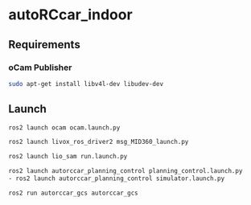 # autoRCcar_indoor

## Requirements
### oCam Publisher
```bash
sudo apt-get install libv4l-dev libudev-dev
```

## Launch
```bash
ros2 launch ocam ocam.launch.py

ros2 launch livox_ros_driver2 msg_MID360_launch.py

ros2 launch lio_sam run.launch.py

ros2 launch autorccar_planning_control planning_control.launch.py
- ros2 launch autorccar_planning_control simulator.launch.py

ros2 run autorccar_gcs autorccar_gcs
```
